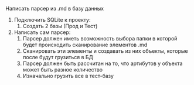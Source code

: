 Написать парсер из .md в базу данных

1) Подключить SQLite к проекту:
	1) Создать 2 базы (Прод и Тест)
2) Написать сам парсер:
	1) Парсер должен иметь возможность выбора папки в которой будет происходить сканирование элементов .md
	2) Сканировать эти элементы и создавать из них объекты, которые после будут грузиться в БД
	3) Парсер должен быть рассчитан на то, что артибутов у объекта может быть разное количество
	4) Изначально грузить все в тест-базу
